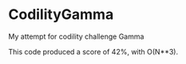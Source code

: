 # CodilityGamma

My attempt for codility challenge Gamma

This code produced a score of 42%, with O(N**3).
